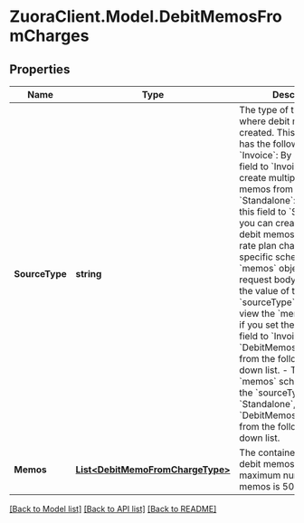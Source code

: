# ZuoraClient.Model.DebitMemosFromCharges

## Properties

Name | Type | Description | Notes
------------ | ------------- | ------------- | -------------
**SourceType** | **string** | The type of the source where debit memos are created.   This enum field has the following values: - &#x60;Invoice&#x60;: By setting this field to &#x60;Invoice&#x60;, you can create multiple debit memos from invoices. - &#x60;Standalone&#x60;: By setting this field to &#x60;Standalone&#x60;, you can create multiple debit memos from product rate plan charges.  The specific schema of the &#x60;memos&#x60; object field in the request body depends on the value of the &#x60;sourceType&#x60; field. - To view the &#x60;memos&#x60; schema if you set the &#x60;sourceType&#x60; field to &#x60;Invoice&#x60;, select &#x60;DebitMemosFromInvoices&#x60; from the following drop-down list. - To view the &#x60;memos&#x60; schema if you set the &#x60;sourceType&#x60; field to &#x60;Standalone&#x60;, select &#x60;DebitMemosFromCharges&#x60; from the following drop-down list.  | 
**Memos** | [**List&lt;DebitMemoFromChargeType&gt;**](DebitMemoFromChargeType.md) | The container for a list of debit memos. The maximum number of debit memos is 50.  | [optional] 

[[Back to Model list]](../README.md#documentation-for-models) [[Back to API list]](../README.md#documentation-for-api-endpoints) [[Back to README]](../README.md)


